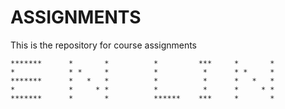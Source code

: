 # ASSIGNMENTS
This is the repository for course assignments


    *******      *       *          *         ***     *       *
    *            * *     *          *          *      * *     *
    *******      *   *   *          *          *      *   *   *
    *            *     * *          *          *      *     * *
    *******      *       *          ******    ***     *       *
